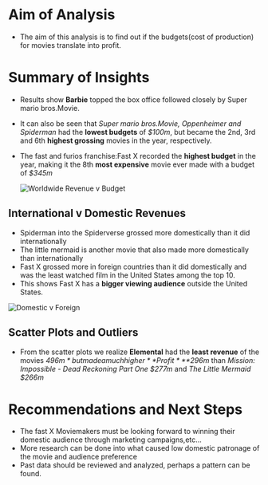 # Aim of Analysis
* The aim of this analysis is to find out if the budgets(cost of production) for movies translate into profit.


# Summary of Insights

* Results show **Barbie** topped the box office followed closely by Super mario bros.Movie.  
* It can also be seen that *Super mario bros.Movie, Oppenheimer and Spiderman* had the **lowest budgets** of *$100m*, but became the 2nd, 3rd and 6th **highest grossing** movies in the year, respectively.

* The fast and furios franchise:Fast X recorded the **highest budget** in the year, making it the 8th **most expensive** movie ever made with a budget of *$345m*



  ![Worldwide Revenue v Budget](https://github.com/user-attachments/assets/2059b2d1-4f7c-47ad-81b2-01559e272bea)

## International v Domestic Revenues

* Spiderman into the Spiderverse grossed more domestically than it did internationally
* The little mermaid is another movie that also made more domestically than internationally
* Fast X grossed more in foreign countries than it did domestically and was the least watched film in the United States among the top 10.
* This shows Fast X has a **bigger viewing audience** outside the United States.

![Domestic v Foreign](https://github.com/user-attachments/assets/47c3327d-e85f-462a-96fe-b5fdbd341df9)

## Scatter Plots and Outliers

* From the scatter plots we realize **Elemental** had the **least revenue** of the movies *$496m*
but made a much higher **Profit** *$296m* than *Mission: Impossible - Dead Reckoning Part One $277m* and *The Little Mermaid $266m*





# Recommendations and Next Steps
* The fast X Moviemakers must be looking forward to winning their domestic audience through marketing campaigns,etc...
* More research can be done into what caused low domestic patronage of the movie and audience preference
* Past data should be reviewed and analyzed, perhaps a pattern can be found.

